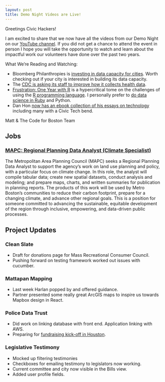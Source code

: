 ```yaml
---
layout: post
title: Demo Night Videos are Live!
---
```

Greetings Civic Hackers!

I am excited to share that we now have all the videos from our Demo Night on our [YouTube channel](https://www.youtube.com/c/codeforboston). If you did not get a chance to attend the event in person I hope you will take the opportunity to watch and learn about the impactful work our volunteers have done over the past two years.

What We’re Reading and Watching: 

- Bloomberg Philanthropies is [investing in data capacity for cities](https://www.bloomberg.org/press/new-bloomberg-philanthropies-city-data-alliance-launches-in-the-u-s-latin-america-and-canada-with-60-million-investment/). Worth checking out if your city is interested in building its data capacity. 
- The [CDC is asking its staff to improve how it collects health data](https://www.politico.com/news/2022/03/21/cdc-email-data-walensky-00018614). 
- [Frustration: One Year with R](https://github.com/ReeceGoding/Frustration-One-Year-With-R) is a hypercritical tome on the challenges of using the [R programming language](https://www.r-project.org/about.html). I personally prefer to [do data science in Ruby](https://ankane.org/rails-meet-data-science) and Python.
- Dan Hon [now has an ebook collection of his essays on technology](https://store.verylittlegravitas.com/l/ThingsVol1) including many with a Civic Tech bend.

Matt & The Code for Boston Team

## Jobs
### [MAPC: Regional Planning Data Analyst (Climate Specialist)](https://www.governmentjobs.com/careers/mapc/jobs/3455154/regional-planning-data-analyst-climate-specialist)
The Metropolitan Area Planning Council (MAPC) seeks a Regional Planning Data Analyst to support the agency’s work on land use planning and policy, with a particular focus on climate change. In this role, the analyst will compile tabular data; create new spatial datasets, conduct analysis and modeling; and prepare maps, charts, and written summaries for publication in planning reports. The products of this work will be used by Metro Boston’s communities to reduce their carbon footprint, prepare for a changing climate, and advance other regional goals. This is a position for someone committed to advancing the sustainable, equitable development of the region through inclusive, empowering, and data-driven public processes.

## Project Updates

### Clean Slate
* Draft for donations page for Mass Recreational Consumer Council.
* Pushing forward on testing framework worked out issues with cucumber.

### Mattapan Mapping
* Last week Harlan popped by and offered guidance. 
* Partner presented some really great ArcGIS maps to inspire us towards Mapbox design in React.

### Police Data Trust
* Did work on linking database with front end. Application linking with AWS.
* Preparing for [fundraising kick-off in Houston](https://www.eventbrite.com/e/npdc-fundraising-kickoff-tickets-296263290477).

### Legislative Testimony
* Mocked up filtering testimonies
* Checkboxes for emailing testimony to legislators now working.
* Current committee and city now visible in the Bills view.
* Added user profile fields.

